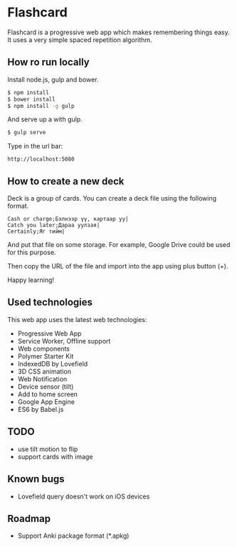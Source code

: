 # Flashcard

Flashcard is a progressive web app which makes remembering things easy. It uses a very simple spaced repetition algorithm.


## How ro run locally

Install node.js, gulp and bower.

```sh
$ npm install
$ bower install
$ npm install -g gulp
```

And serve up a with gulp.

```sh
$ gulp serve
```

Type in the url bar:

```
http://localhost:5080
```

## How to create a new deck

Deck is a group of cards. You can create a deck file using the following format.

```
Cash or charge;Бэлнээр үү, картаар уу|
Catch you later;Дараа уулзая|
Certainly;Яг тийм|
```

And put that file on some storage. For example, Google Drive could be used for this purpose. 

Then copy the URL of the file and import into the app using plus button (+).

Happy learning!


## Used technologies

This web app uses the latest web technologies:

* Progressive Web App
* Service Worker, Offline support
* Web components
* Polymer Starter Kit
* IndexedDB by Lovefield
* 3D CSS animation
* Web Notification
* Device sensor (tilt)
* Add to home screen
* Google App Engine
* ES6 by Babel.js

## TODO
- use tilt motion to flip
- support cards with image

## Known bugs

- Lovefield query doesn't work on iOS  devices

## Roadmap

- Support Anki package format (*.apkg)
